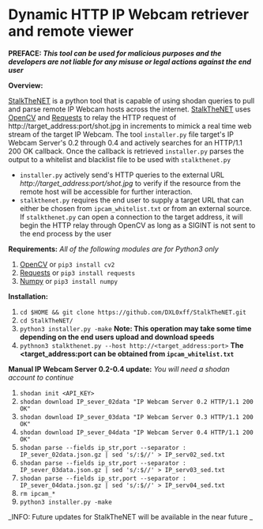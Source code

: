 # Dynamic HTTP IP Webcam retriever and remote viewer

**PREFACE: _This tool can be used for malicious purposes and the developers are not liable for any misuse or legal actions against the end user_**

**Overview:**

[StalkTheNET](https://github.com/DXL0xff/StalkTheNET/blob/master/stalkthenet.py) is a python tool that is capable of using shodan queries to pull and parse remote IP Webcam hosts across the internet. [StalkTheNET](https://github.com/DXL0xff/StalkTheNET/blob/master/stalkthenet.py) uses [OpenCV](https://opencv.org/) and [Requests](http://docs.python-requests.org/en/master/) to relay the HTTP request of http://target_address:port/shot.jpg in increments to mimick a real time web stream of the target IP Webcam. The tool `installer.py` file target's IP Webcam Server's 0.2 through 0.4 and actively searches for an HTTP/1.1 200 OK callback. Once the callback is retrieved `installer.py` parses the output to a whitelist and blacklist file to be used with `stalkthenet.py`

- `installer.py` actively send's HTTP queries to the external URL _http://target_address:port/shot.jpg_ to verify if the resource from the remote host will be accessible for further interaction.
- `stalkthenet.py` requires the end user to supply a target URL that can either be chosen from `ipcam_whitelist.txt` or from an external source. If `stalkthenet.py` can open a connection to the target address, it will begin the HTTP relay through OpenCV as long as a SIGINT is not sent to the end process by the user

**Requirements:**
_All of the following modules are for Python3 only_
1. [OpenCV](https://opencv.org/) or `pip3 install cv2`
1. [Requests](http://docs.python-requests.org/en/master/) or `pip3 install requests` 
1. [Numpy](http://www.numpy.org/) or `pip3 install numpy`

**Installation:**
1. `cd $HOME && git clone https://github.com/DXL0xff/StalkTheNET.git`
1. `cd StalkTheNET/`
1. `python3 installer.py -make` **Note: This operation may take some time depending on the end users upload and download speeds**
1. `pythnon3 stalkthenet.py --host http://<target_address:port>` **The <target_address:port can be obtained from `ipcam_whitelist.txt`**

**Manual IP Webcam Server 0.2-0.4 update:**
_You will need a shodan account to continue_
1. `shodan init <API_KEY>`
1. `shodan download IP_sever_02data "IP Webcam Server 0.2 HTTP/1.1 200 OK"`
1. `shodan download IP_sever_03data "IP Webcam Server 0.3 HTTP/1.1 200 OK"`
1. `shodan download IP_sever_04data "IP Webcam Server 0.4 HTTP/1.1 200 OK"`
1. `shodan parse --fields ip_str,port --separator : IP_sever_02data.json.gz | sed 's/:$//' > IP_serv02_sed.txt`
1. `shodan parse --fields ip_str,port --separator : IP_sever_03data.json.gz | sed 's/:$//' > IP_serv03_sed.txt`
1. `shodan parse --fields ip_str,port --separator : IP_sever_04data.json.gz | sed 's/:$//' > IP_serv04_sed.txt`
1. `rm ipcam_*`
1. `python3 installer.py -make`

_INFO: Future updates for StalkTheNET will be available in the near future _
